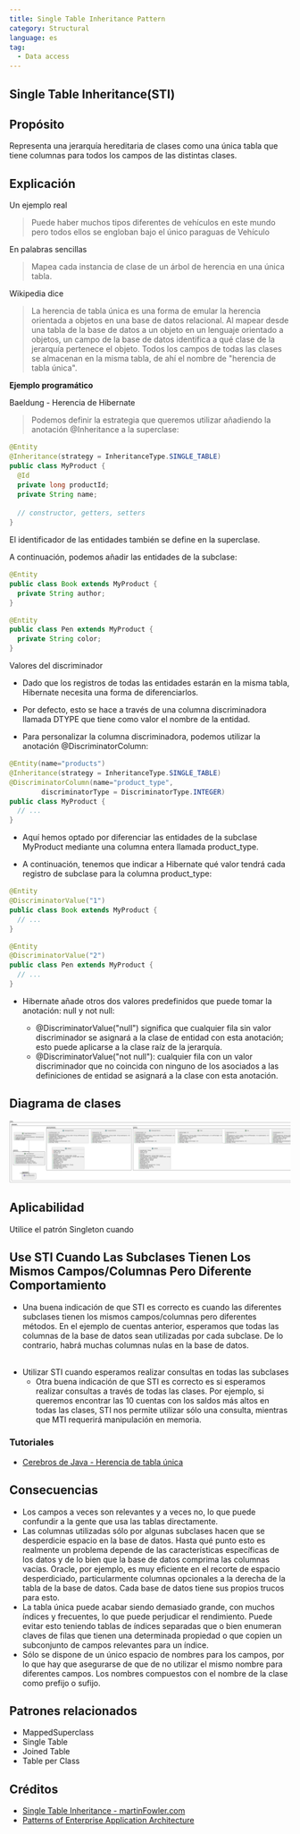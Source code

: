 ```yaml
---
title: Single Table Inheritance Pattern
category: Structural
language: es
tag:
  - Data access
---
```


## Single Table Inheritance(STI)

## Propósito

Representa una jerarquía hereditaria de clases como una única tabla que tiene columnas para todos los campos de las distintas clases.

## Explicación

Un ejemplo real

> Puede haber muchos tipos diferentes de vehículos en este mundo pero todos ellos se engloban bajo el único paraguas de Vehículo

En palabras sencillas

> Mapea cada instancia de clase de un árbol de herencia en una única tabla.

Wikipedia dice

> La herencia de tabla única es una forma de emular la herencia orientada a objetos en una base de datos relacional. Al mapear desde una tabla de la base de datos a un objeto en un lenguaje orientado a objetos, un campo de la base de datos identifica a qué clase de la jerarquía pertenece el objeto. Todos los campos de todas las clases se almacenan en la misma tabla, de ahí el nombre de "herencia de tabla única".

**Ejemplo programático**

Baeldung - Herencia de Hibernate

> Podemos definir la estrategia que queremos utilizar añadiendo la anotación @Inheritance a la superclase:

```java
@Entity
@Inheritance(strategy = InheritanceType.SINGLE_TABLE)
public class MyProduct {
  @Id
  private long productId;
  private String name;

  // constructor, getters, setters
}
```

El identificador de las entidades también se define en la superclase.

A continuación, podemos añadir las entidades de la subclase:

```java
@Entity
public class Book extends MyProduct {
  private String author;
}
```

```java
@Entity
public class Pen extends MyProduct {
  private String color;
}
```

Valores del discriminador

- Dado que los registros de todas las entidades estarán en la misma tabla, Hibernate necesita una forma de diferenciarlos.

- Por defecto, esto se hace a través de una columna discriminadora llamada DTYPE que tiene como valor el nombre de la entidad.

- Para personalizar la columna discriminadora, podemos utilizar la anotación @DiscriminatorColumn:

```java
@Entity(name="products")
@Inheritance(strategy = InheritanceType.SINGLE_TABLE)
@DiscriminatorColumn(name="product_type",
        discriminatorType = DiscriminatorType.INTEGER)
public class MyProduct {
  // ...
}
```

- Aquí hemos optado por diferenciar las entidades de la subclase MyProduct mediante una columna entera llamada product_type.

- A continuación, tenemos que indicar a Hibernate qué valor tendrá cada registro de subclase para la columna product_type:

```java
@Entity
@DiscriminatorValue("1")
public class Book extends MyProduct {
  // ...
}
```

```java
@Entity
@DiscriminatorValue("2")
public class Pen extends MyProduct {
  // ...
}
```

- Hibernate añade otros dos valores predefinidos que puede tomar la anotación: null y not null:

    - @DiscriminatorValue("null") significa que cualquier fila sin valor discriminador se asignará a la clase de entidad con esta anotación; esto puede aplicarse a la clase raíz de la jerarquía.
    - @DiscriminatorValue("not null"): cualquier fila con un valor discriminador que no coincida con ninguno de los asociados a las definiciones de entidad se asignará a la clase con esta anotación.

## Diagrama de clases

![alt text](./etc/single-table-inheritance.urm.png "Singleton pattern class diagram")

## Aplicabilidad

Utilice el patrón Singleton cuando

## Use STI Cuando Las Subclases Tienen Los Mismos Campos/Columnas Pero Diferente Comportamiento

- Una buena indicación de que STI es correcto es cuando las diferentes subclases tienen los mismos campos/columnas pero diferentes métodos. En el ejemplo de cuentas anterior, esperamos que todas las columnas de la base de datos sean utilizadas por cada subclase. De lo contrario, habrá muchas columnas nulas en la base de datos.
  <br><br>

* Utilizar STI cuando esperamos realizar consultas en todas las subclases
    - Otra buena indicación de que STI es correcto es si esperamos realizar consultas a través de todas las clases. Por ejemplo, si queremos encontrar las 10 cuentas con los saldos más altos en todas las clases, STI nos permite utilizar sólo una consulta, mientras que MTI requerirá manipulación en memoria.

### Tutoriales

- <a href ="https://www.youtube.com/watch?v=M5YrLtAHtOo" >Cerebros de Java - Herencia de tabla única</a>

## Consecuencias

* Los campos a veces son relevantes y a veces no, lo que puede confundir a la gente que usa las tablas directamente.
* Las columnas utilizadas sólo por algunas subclases hacen que se desperdicie espacio en la base de datos.
  Hasta qué punto esto es realmente un problema depende de las características
  específicas de los datos y de lo bien que la base de datos comprima las columnas vacías.
  Oracle, por ejemplo, es muy eficiente en el recorte de espacio desperdiciado, particularmente columnas opcionales a la derecha de la tabla de la base de datos.
  Cada base de datos tiene sus propios trucos para esto.
* La tabla única puede acabar siendo demasiado grande, con muchos índices y frecuentes, lo que puede perjudicar el rendimiento. Puede evitar esto teniendo
  tablas de índices separadas que o bien enumeran claves de filas que tienen una determinada propiedad o que copien un subconjunto de campos relevantes para un índice.
* Sólo se dispone de un único espacio de nombres para los campos, por lo que hay que asegurarse de que
  de no utilizar el mismo nombre para diferentes campos. Los nombres compuestos con el nombre de la clase como prefijo o sufijo.

## Patrones relacionados

* MappedSuperclass
* Single Table
* Joined Table
* Table per Class

## Créditos

* [Single Table Inheritance - martinFowler.com](https://www.martinfowler.com/eaaCatalog/singleTableInheritance.html)
* [Patterns of Enterprise Application Architecture](https://books.google.co.in/books?id=vqTfNFDzzdIC&pg=PA278&redir_esc=y#v=onepage&q&f=false)
